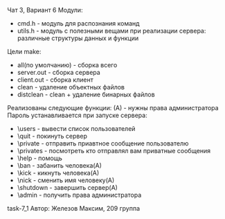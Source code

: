Чат 3, Вариант 6
Модули:
- cmd.h - модуль для распознания команд
- utils.h - модуль с полезными вещами при реализации сервера: различные структуры
данных и функции

Цели make:
- all(по умолчанию) - сборка всего
- server.out - сборка сервера
- client.out - сборка клиент
- clean - удаление объектных файлов
- distclean - clean + удаление бинарных файлов

Реализованы следующие функции:
(А) - нужны права администратора
Пароль устанавливается при запуске сервера:
- \\users - вывести список пользователей
- \\quit - покинуть сервер
- \\private - отправить приавтное сообщение пользователю
- \\privates - посмотреть кто отправлял вам приватные сообщения
- \\help - помощь
- \\ban - забанить человека(А)
- \\kick - кикнуть человека(А)
- \\nick - сменить имя человеку(А)
- \\shutdown - завершить сервер(А)
- \\admin - получить права администратора

task-7\_1
Автор: Железов Максим, 209 группа
